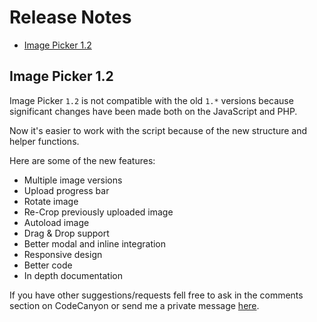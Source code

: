 # Release Notes
- [Image Picker 1.2](#image-picker-12)

## Image Picker 1.2

Image Picker `1.2` is not compatible with the old `1.*` versions because significant changes have been made both on the JavaScript and PHP.

Now it's easier to work with the script because of the new structure and helper functions.

Here are some of the new features:

- Multiple image versions
- Upload progress bar
- Rotate image
- Re-Crop previously uploaded image
- Autoload image
- Drag & Drop support
- Better modal and inline integration
- Responsive design
- Better code
- In depth documentation

If you have other suggestions/requests fell free to ask in the comments section on CodeCanyon or send me a private message [here](http://codecanyon.net/user/HazzardWeb).
